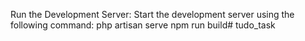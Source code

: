Run the Development Server:
Start the development server using the following command:
php artisan serve
npm run build# tudo_task
